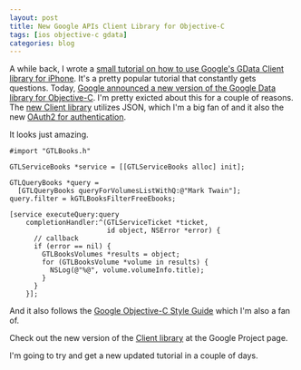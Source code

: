 ```yaml
--- 
layout: post
title: New Google APIs Client Library for Objective-C
tags: [ios objective-c gdata]
categories: blog
---
```


A while back, I wrote a [small tutorial on how to use Google's GData Client library for iPhone](http://johntwang.com/blog/2009/06/08/how-to-use-google-apis-with-iphone-sdk/). It's a pretty popular tutorial that constantly gets questions. Today, [Google announced a new version of the Google Data library for Objective-C](http://googlecode.blogspot.com/2011/08/new-objective-c-library-for-new.html). I'm pretty exicted about this for a couple of reasons. The [new Client library](http://code.google.com/p/google-api-objectivec-client/) utilizes JSON, which I'm a big fan of and it also the new [OAuth2 for authentication](http://googlecode.blogspot.com/2011/03/making-auth-easier-oauth-20-for-google.html).

It looks just amazing.

```
#import "GTLBooks.h"

GTLServiceBooks *service = [[GTLServiceBooks alloc] init];

GTLQueryBooks *query = 
  [GTLQueryBooks queryForVolumesListWithQ:@"Mark Twain"];
query.filter = kGTLBooksFilterFreeEbooks;

[service executeQuery:query
    completionHandler:^(GTLServiceTicket *ticket,
                        id object, NSError *error) {
      // callback
      if (error == nil) {
        GTLBooksVolumes *results = object;
        for (GTLBooksVolume *volume in results) {
          NSLog(@"%@", volume.volumeInfo.title);
        }
      }
    }];
```

And it also follows the [Google Objective-C Style Guide](http://google-styleguide.googlecode.com/svn/trunk/objcguide.xml) which I'm also a fan of.

Check out the new version of the [Client library](http://code.google.com/p/google-api-objectivec-client/) at the Google Project page.

I'm going to try and get a new updated tutorial in a couple of days.

